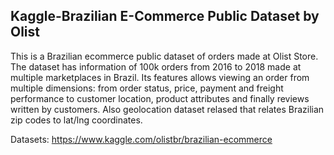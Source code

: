 ## Kaggle-Brazilian E-Commerce Public Dataset by Olist

This is a Brazilian ecommerce public dataset of orders made at Olist Store. The dataset has information of 100k orders from 2016 to 2018 made at multiple marketplaces in Brazil. Its features allows viewing an order from multiple dimensions: from order status, price, payment and freight performance to customer location, product attributes and finally reviews written by customers. Also geolocation dataset relased that relates Brazilian zip codes to lat/lng coordinates.


Datasets:
https://www.kaggle.com/olistbr/brazilian-ecommerce